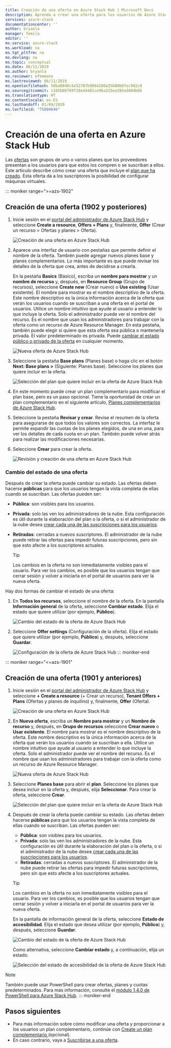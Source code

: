 ```yaml
---
title: Creación de una oferta en Azure Stack Hub | Microsoft Docs
description: Aprenda a crear una oferta para los usuarios de Azure Stack Hub.
services: azure-stack
documentationcenter: ''
author: bryanla
manager: femila
editor: ''
ms.service: azure-stack
ms.workload: na
ms.tgt_pltfrm: na
ms.devlang: na
ms.topic: conceptual
ms.date: 06/11/2019
ms.author: bryanla
ms.reviewer: efemmano
ms.lastreviewed: 06/11/2019
ms.openlocfilehash: 50ba0848c5e52787b9864260a35b80b07ec982c8
ms.sourcegitcommit: 1185b66f69f28e44481ce96a315ea285ed404b66
ms.translationtype: HT
ms.contentlocale: es-ES
ms.lasthandoff: 01/09/2020
ms.locfileid: "75804646"
---
```

# <a name="create-an-offer-in-azure-stack-hub"></a>Creación de una oferta en Azure Stack Hub

Las [ofertas](azure-stack-overview.md) son grupos de uno o varios planes que los proveedores presentan a los usuarios para que estos los compren o se suscriban a ellos. Este artículo describe cómo crear una oferta que incluye el [plan que ha creado](azure-stack-create-plan.md). Esta oferta da a los suscriptores la posibilidad de configurar máquinas virtuales.

::: moniker range=">=azs-1902"
## <a name="create-an-offer-1902-and-later"></a>Creación de una oferta (1902 y posteriores)

1. Inicie sesión en el [portal del administrador de Azure Stack Hub](https://adminportal.local.azurestack.external) y seleccione **Create a resource**, **Offers + Plans** y, finalmente, **Offer** (Crear un recurso > Ofertas y planes > Oferta).

   ![Creación de una oferta en Azure Stack Hub](media/azure-stack-create-offer/offers.png)

2. Aparece una interfaz de usuario con pestañas que permite definir el nombre de la oferta. También puede agregar nuevos planes base y planes complementarios. Lo más importante es que puede revisar los detalles de la oferta que crea, antes de decidirse a crearla.

   En la pestaña **Basics** (Básico), escriba un **nombre para mostrar** y un **nombre de recurso** y, después, en **Resource Group** (Grupo de recursos), seleccione **Create new** (Crear nuevo) o **Use existing** (Usar existente). El nombre para mostrar es el nombre descriptivo de la oferta. Este nombre descriptivo es la única información acerca de la oferta que verán los usuarios cuando se suscriban a una oferta en el portal de usuarios. Utilice un nombre intuitivo que ayude al usuario a entender lo que incluye la oferta. Solo el administrador puede ver el nombre del recurso. Es el nombre que usan los administradores para trabajar con la oferta como un recurso de Azure Resource Manager. En esta pestaña, también puede elegir si quiere que esta oferta sea pública o mantenerla privada. El valor predeterminado es privada. Puede [cambiar el estado público o privado de la oferta](#change-the-state-of-an-offer) en cualquier momento.

   ![Nueva oferta de Azure Stack Hub](media/azure-stack-create-offer/new-offer.png)
  
3. Seleccione la pestaña **Base plans** (Planes base) o haga clic en el botón **Next: Base plans >** (Siguiente: Planes base). Seleccione los planes que quiere incluir en la oferta.

   ![Selección del plan que quiere incluir en la oferta de Azure Stack Hub](media/azure-stack-create-offer/select-plan.png)

4. En este momento puede crear un plan complementario para modificar el plan base, pero es un paso opcional. Tiene la oportunidad de crear un plan complementario en el siguiente artículo, [Planes complementarios de Azure Stack Hub](create-add-on-plan.md).

5. Seleccione la pestaña **Revisar y crear**. Revise el resumen de la oferta para asegurarse de que todos los valores son correctos. La interfaz le permite expandir las cuotas de los planes elegidos, de una en una, para ver los detalles de cada cuota en un plan. También puede volver atrás para realizar las modificaciones necesarias.

6. Seleccione **Crear** para crear la oferta.

   ![Revisión y creación de una oferta en Azure Stack Hub](media/azure-stack-create-offer/review-offer.png)

### <a name="change-the-state-of-an-offer"></a>Cambio del estado de una oferta

Después de crear la oferta puede cambiar su estado. Las ofertas deben hacerse **públicas** para que los usuarios tengan la vista completa de ellas cuando se suscriban. Las ofertas pueden ser:

- **Pública**: son visibles para los usuarios.
- **Privada**: solo las ven los administradores de la nube. Esta configuración es útil durante la elaboración del plan o la oferta, o si el administrador de la nube desea [crear cada una de las suscripciones para los usuarios](azure-stack-subscribe-plan-provision-vm.md#create-a-subscription-as-a-cloud-operator).
- **Retiradas**: cerradas a nuevos suscriptores. El administrador de la nube puede retirar las ofertas para impedir futuras suscripciones, pero sin que esto afecte a los suscriptores actuales.

  > [!TIP]  
  > Los cambios en la oferta no son inmediatamente visibles para el usuario. Para ver los cambios, es posible que los usuarios tengan que cerrar sesión y volver a iniciarla en el portal de usuarios para ver la nueva oferta.

Hay dos formas de cambiar el estado de una oferta:

1. En **Todos los recursos**, seleccione el nombre de la oferta. En la pantalla **Información general** de la oferta, seleccione **Cambiar estado**. Elija el estado que quiere utilizar (por ejemplo, **Público**).

   ![Cambio del estado de la oferta de Azure Stack Hub](media/azure-stack-create-offer/change-state.png)

2. Seleccione **Offer settings** (Configuración de la oferta). Elija el estado que quiere utilizar (por ejemplo, **Público**) y, después, seleccione **Guardar**.

   ![Configuración de la oferta de Azure Stack Hub](media/azure-stack-create-offer/offer-settings.png)
::: moniker-end

::: moniker range="<=azs-1901"
## <a name="create-an-offer-1901-and-earlier"></a>Creación de una oferta (1901 y anteriores)

1. Inicie sesión en el [portal del administrador de Azure Stack Hub](https://adminportal.local.azurestack.external) y seleccione **+ Create a resource** (+ Crear un recurso), **Tenant Offers + Plans** (Ofertas y planes de inquilino) y, finalmente, **Offer** (Oferta).

   ![Creación de una oferta en Azure Stack Hub](media/azure-stack-create-offer/image01.png)
  
2. En **Nueva oferta**, escriba un **Nombre para mostrar** y un **Nombre de recurso** y, después, en **Grupo de recursos** seleccione **Crear nuevo** o **Usar existente**. El nombre para mostrar es el nombre descriptivo de la oferta. Este nombre descriptivo es la única información acerca de la oferta que verán los usuarios cuando se suscriban a ella. Utilice un nombre intuitivo que ayude al usuario a entender lo que incluye la oferta. Solo el administrador puede ver el nombre del recurso. Es el nombre que usan los administradores para trabajar con la oferta como un recurso de Azure Resource Manager.

   ![Nueva oferta de Azure Stack Hub](media/azure-stack-create-offer/image01a.png)
  
3. Seleccione **Planes base** para abrir el **plan**. Seleccione los planes que desea incluir en la oferta y, después, elija **Seleccionar**. Para crear la oferta, seleccione **Crear**.

   ![Selección del plan que quiere incluir en la oferta de Azure Stack Hub](media/azure-stack-create-offer/image02.png)
  
4. Después de crear la oferta puede cambiar su estado. Las ofertas deben hacerse **públicas** para que los usuarios tengan la vista completa de ellas cuando se suscriban. Las ofertas pueden ser:

   - **Pública**: son visibles para los usuarios.
   - **Privada**: solo las ven los administradores de la nube. Esta configuración es útil durante la elaboración del plan o la oferta, o si el administrador de la nube desea [crear cada una de las suscripciones para los usuarios](azure-stack-subscribe-plan-provision-vm.md#create-a-subscription-as-a-cloud-operator).
   - **Retiradas**: cerradas a nuevos suscriptores. El administrador de la nube puede retirar las ofertas para impedir futuras suscripciones, pero sin que esto afecte a los suscriptores actuales.

   > [!TIP]  
   > Los cambios en la oferta no son inmediatamente visibles para el usuario. Para ver los cambios, es posible que los usuarios tengan que cerrar sesión y volver a iniciarla en el portal de usuarios para ver la nueva oferta.

   En la pantalla de información general de la oferta, seleccione **Estado de accesibilidad**. Elija el estado que desea utilizar (por ejemplo, **Público**) y, después, seleccione **Guardar**.

     ![Cambio del estado de la oferta de Azure Stack Hub](media/azure-stack-create-offer/change-stage-1807.png)

     Como alternativa, seleccione **Cambiar estado** y, a continuación, elija un estado.

    ![Selección del estado de accesibilidad de la oferta de Azure Stack Hub](media/azure-stack-create-offer/change-stage-select-1807.png)

> [!NOTE]
> También puede usar PowerShell para crear ofertas, planes y cuotas predeterminados. Para más información, consulte el [módulo 1.4.0 de PowerShell para Azure Stack Hub](/powershell/azure/azure-stack/overview?view=azurestackps-1.4.0).
::: moniker-end

## <a name="next-steps"></a>Pasos siguientes

- Para más información sobre cómo modificar una oferta y proporcionar a los usuarios un plan complementario, continúe con [Create un plan complementario ](create-add-on-plan.md) (opcional).
- En caso contrario, vaya a [Suscribirse a una oferta](azure-stack-subscribe-plan-provision-vm.md).